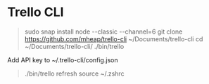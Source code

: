 # Trello CLI

> sudo snap install node --classic --channel=6
> git clone https://github.com/mheap/trello-cli ~/Documents/trello-cli
> cd ~/Documents/trello-cli/
> ./bin/trello

Add API key to ~/.trello-cli/config.json

> ./bin/trello refresh
> source ~/.zshrc
